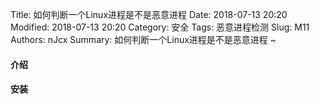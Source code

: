 Title: 如何判断一个Linux进程是不是恶意进程
Date: 2018-07-13 20:20
Modified: 2018-07-13 20:20
Category: 安全
Tags: 恶意进程检测
Slug: M11
Authors: nJcx
Summary: 如何判断一个Linux进程是不是恶意进程 ~


#### 介绍

#### 安装

